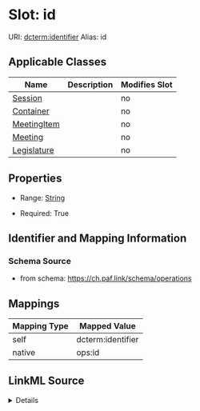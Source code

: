 

# Slot: id 



URI: [dcterm:identifier](http://purl.org/dc/terms/identifier)
Alias: id

<!-- no inheritance hierarchy -->





## Applicable Classes

| Name | Description | Modifies Slot |
| --- | --- | --- |
| [Session](Session.md) |  |  no  |
| [Container](Container.md) |  |  no  |
| [MeetingItem](MeetingItem.md) |  |  no  |
| [Meeting](Meeting.md) |  |  no  |
| [Legislature](Legislature.md) |  |  no  |







## Properties

* Range: [String](String.md)

* Required: True





## Identifier and Mapping Information







### Schema Source


* from schema: https://ch.paf.link/schema/operations




## Mappings

| Mapping Type | Mapped Value |
| ---  | ---  |
| self | dcterm:identifier |
| native | ops:id |




## LinkML Source

<details>
```yaml
name: id
from_schema: https://ch.paf.link/schema/operations
rank: 1000
slot_uri: dcterm:identifier
identifier: true
alias: id
domain_of:
- Container
- Legislature
- Session
- Meeting
- MeetingItem
range: string
required: true

```
</details>